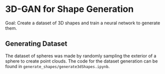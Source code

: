 # 3D-GAN for Shape Generation
Goal: Create a dataset of 3D shapes and train a neural network to generate them.

## Generating Dataset
The dataset of spheres was made by randomly sampling the exterior of a sphere to create point clouds. The code for the dataset generation can be found in ```generate_shapes/generate3dShapes.ipynb```.

